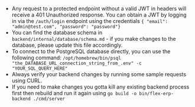 - Any request to a protected endpoint without a valid JWT in headers will receive a 401 Unauthorized response. You can obtain a JWT by logging in via the `/auth/login` endpoint using the credentials `{ "email": "admin@test.com", "password": "password"}`
- You can find the database schema in `backend/internal/database/schema.md` - if you make changes to the database, please update this file accordingly.
- To connect to the PostgreSQL database directly, you can use the following command:
	`/opt/homebrew/bin/psql "the_DATABASE_URL_connection_string_from_.env" -c "YOUR_SQL_QUERY_HERE"`
- Always verify your backend changes by running some sample requests using CURL.
- If you need to make changes you gotta kill any existing backend process first then rebuild and run it again using `go build -o bin/flex-erp-backend ./cmd/server`
